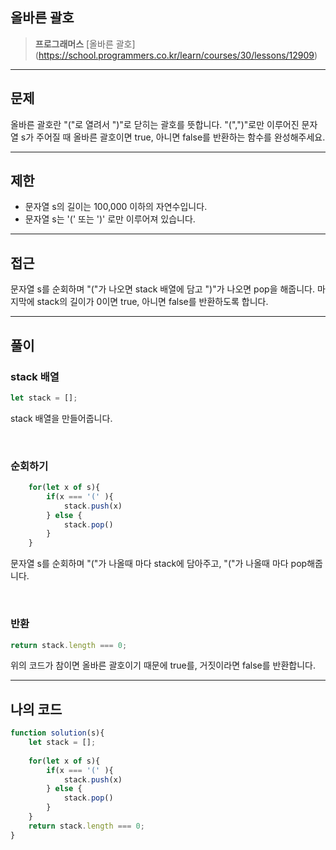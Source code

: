 ## 올바른 괄호
> **프로그래머스** [올바른 괄호] (https://school.programmers.co.kr/learn/courses/30/lessons/12909)

---

## 문제

올바른 괄호란 "("로 열려서 ")"로 닫히는 괄호를 뜻합니다. "(",")"로만 이루어진 문자열 s가 주어질 때 올바른 괄호이면 true, 아니면 false를 반환하는 함수를 완성해주세요.

---

## 제한
- 문자열 s의 길이는 100,000 이하의 자연수입니다.
- 문자열 s는 '(' 또는 ')' 로만 이루어져 있습니다.

---

## 접근

문자열 s를 순회하며 "("가 나오면 stack 배열에 담고 ")"가 나오면 pop을 해줍니다.
마지막에 stack의 길이가 0이면 true, 아니면 false를 반환하도록 합니다.

---

## 풀이

### stack 배열
```js
let stack = [];
```
stack 배열을 만들어줍니다.

</br>

### 순회하기
```js
    for(let x of s){
        if(x === '(' ){
            stack.push(x)
        } else {
            stack.pop()
        }
    }
```
문자열 s를 순회하며 "("가 나올때 마다 stack에 담아주고, "("가 나올때 마다 pop해줍니다.

</br>

### 반환
```js
return stack.length === 0;
```
위의 코드가 참이면 올바른 괄호이기 때문에 true를,
거짓이라면 false를 반환합니다.

---

## 나의 코드
```js
function solution(s){
    let stack = [];
    
    for(let x of s){
        if(x === '(' ){
            stack.push(x)
        } else {
            stack.pop()
        }
    }
    return stack.length === 0;
}
```
